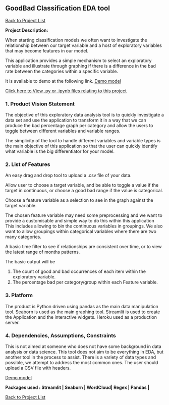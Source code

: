 ## GoodBad Classification EDA tool

[Back to Project List](http://emilevdheyde.github.io/)

**Project Description:** 

When starting classification models we often want to investigate the relationship between our target variable and a host of exploratory variables that may become features in our model. 

This application provides a simple mechanism to select an exploratory variable and illustrate through graphing if there is a difference in the bad rate between the categories within a specific variable. 

It is available to demo at the following link.
[Demo model](https://goodbadclassification-eda.herokuapp.com/)

[Click here to View .py or .ipynb files relating to this project](https://github.com/EmileVdHeyde/GoodBadEDA)

### 1. Product Vision Statement

The objective of this exploratory data analysis tool is to quickly investigate a data set and use the application to transform it in a way that we can produce the bad percentage graph per category and allow the users to toggle between different variables and variable ranges. 

The simplicity of the tool to handle different variables and variable types is the main objective of this application so that the user can quickly identify what variable is the big differentiator for your model. 

### 2. List of Features

An easy drag and drop tool to upload a .csv file of your data. 

Allow user to choose a target variable, and be able to toggle a value if the target in continuous, or choose a good bad range if the value is categorical.

Choose a feature variable as a selection to see in the graph against the target variable. 

The chosen feature variable may need some preprocessing and we want to provide a customisable and simple way to do this within this application This includes allowing to bin the continuous variables in groupings. We also want to allow groupings within categorical variables where there are two many categories. 

A basic time filter to see if relationships are consistent over time, or to view the latest range of months patterns. 

The basic output will be 
1. The count of good and bad occurrences of each item within the exploratory variable. 
2. The percentage bad per category/group within each Feature variable. 


### 3. Platform

The product is Python driven using pandas as the main data manipulation tool.
Seaborn is used as the main graphing tool. 
Streamlit is used to create the Application and the interactive widgets. 
Heroku used as a production server. 

### 4. Dependencies, Assumptions, Constraints

This is not aimed at someone who does not have some background in data analysis or data science.
This tool does not aim to be everything in EDA, but another tool in the process to assist. 
There is a variety of data types and possible, we attempt to address the most common ones. 
The user should upload a CSV file with headers. 

[Demo model](https://goodbadclassification-eda.herokuapp.com/)

**Packages used :
Streamlit | Seaborn | WordCloud| Regex | Pandas |**

[Back to Project List](http://emilevdheyde.github.io/)
